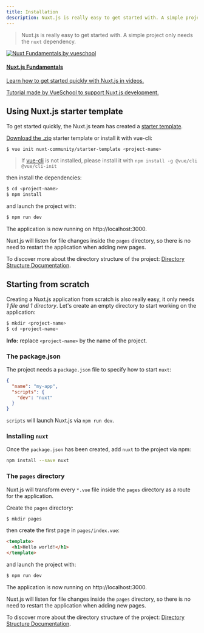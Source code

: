 ```yaml
---
title: Installation
description: Nuxt.js is really easy to get started with. A simple project only needs the `nuxt` dependency.
---
```


> Nuxt.js is really easy to get started with. A simple project only needs the `nuxt` dependency.

<div>
  <a href="https://vueschool.io/courses/nuxtjs-fundamentals/?friend=nuxt" target="_blank" class="Promote">
    <img src="/nuxt-fundamentals.png" alt="Nuxt Fundamentals by vueschool"/>
    <div class="Promote__Content">
      <h4 class="Promote__Content__Title">Nuxt.js Fundamentals</h4>
      <p class="Promote__Content__Description">Learn how to get started quickly with Nuxt.js in videos.</p>
      <p class="Promote__Content__Signature">Tutorial made by VueSchool to support Nuxt.js development.</p>
    </div>
  </a>
</div>

## Using Nuxt.js starter template

To get started quickly, the Nuxt.js team has created a [starter template](https://github.com/nuxt-community/starter-template).

[Download the .zip](https://github.com/nuxt-community/starter-template/archive/master.zip) starter template or install it with vue-cli:

```bash
$ vue init nuxt-community/starter-template <project-name>
```

> If [vue-cli](https://github.com/vuejs/vue-cli) is not installed, please install it with `npm install -g @vue/cli @vue/cli-init`

then install the dependencies:

```bash
$ cd <project-name>
$ npm install
```

and launch the project with:

```bash
$ npm run dev
```

The application is now running on http://localhost:3000.

<div class="Alert">

Nuxt.js will listen for file changes inside the <code>pages</code> directory, so there is no need to restart the application when adding new pages.

</div>

To discover more about the directory structure of the project: [Directory Structure Documentation](/guide/directory-structure).

## Starting from scratch

Creating a Nuxt.js application from scratch is also really easy, it only needs *1 file and 1 directory*. Let's create an empty directory to start working on the application:

```bash
$ mkdir <project-name>
$ cd <project-name>
```

<div class="Alert Alert--nuxt-green">

<b>Info:</b> replace <code>&lt;project-name&gt;</nom-du-projet></code> by the name of the project.

</div>

### The package.json

The project needs a `package.json` file to specify how to start `nuxt`:

```json
{
  "name": "my-app",
  "scripts": {
    "dev": "nuxt"
  }
}
```

`scripts` will launch Nuxt.js via `npm run dev`.

### Installing `nuxt`

Once the `package.json` has been created, add `nuxt` to the project via npm:

```bash
npm install --save nuxt
```

### The `pages` directory

Nuxt.js will transform every `*.vue` file inside the `pages` directory as a route for the application.

Create the `pages` directory:

```bash
$ mkdir pages
```

then create the first page in `pages/index.vue`:

```html
<template>
  <h1>Hello world!</h1>
</template>
```

and launch the project with:

```bash
$ npm run dev
```

The application is now running on http://localhost:3000.

<div class="Alert">

Nuxt.js will listen for file changes inside the <code>pages</code> directory, so there is no need to restart the application when adding new pages.

</div>

To discover more about the directory structure of the project: [Directory Structure Documentation](/guide/directory-structure).
